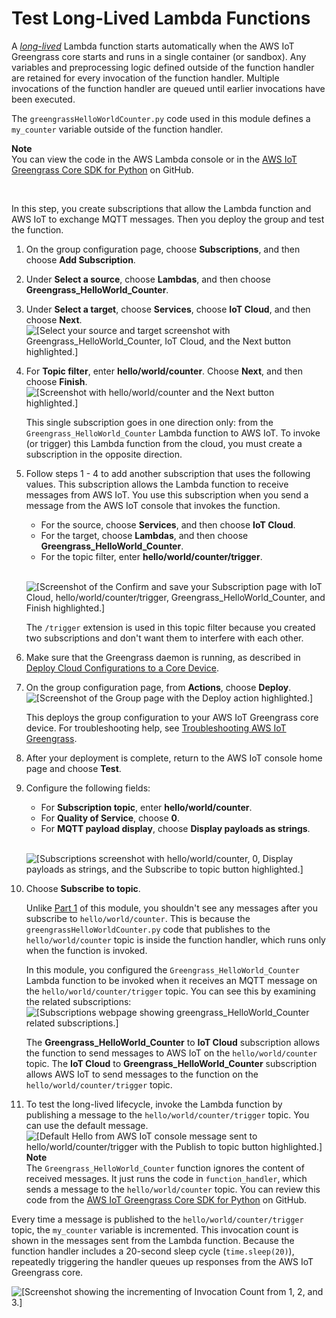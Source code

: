 # Test Long\-Lived Lambda Functions<a name="long-testing"></a>

A *[long\-lived](lambda-functions.md#lambda-lifecycle)* Lambda function starts automatically when the AWS IoT Greengrass core starts and runs in a single container \(or sandbox\)\. Any variables and preprocessing logic defined outside of the function handler are retained for every invocation of the function handler\. Multiple invocations of the function handler are queued until earlier invocations have been executed\.

 The `greengrassHelloWorldCounter.py` code used in this module defines a `my_counter` variable outside of the function handler\.

**Note**  
You can view the code in the AWS Lambda console or in the [AWS IoT Greengrass Core SDK for Python](https://github.com/aws/aws-greengrass-core-sdk-python/blob/master/examples/HelloWorldCounter/greengrassHelloWorldCounter.py) on GitHub\.

 

In this step, you create subscriptions that allow the Lambda function and AWS IoT to exchange MQTT messages\. Then you deploy the group and test the function\.

1. On the group configuration page, choose **Subscriptions**, and then choose **Add Subscription**\.

1. Under **Select a source**, choose **Lambdas**, and then choose **Greengrass\_HelloWorld\_Counter**\.

1. Under **Select a target**, choose **Services**, choose **IoT Cloud**, and then choose **Next**\.  
![\[Select your source and target screenshot with Greengrass_HelloWorld_Counter, IoT Cloud, and the Next button highlighted.\]](http://docs.aws.amazon.com/greengrass/latest/developerguide/images/gg-get-started-052.png)

1. For **Topic filter**, enter **hello/world/counter**\. Choose **Next**, and then choose **Finish**\.  
![\[Screenshot with hello/world/counter and the Next button highlighted.\]](http://docs.aws.amazon.com/greengrass/latest/developerguide/images/gg-get-started-053.png)

   This single subscription goes in one direction only: from the `Greengrass_HelloWorld_Counter` Lambda function to AWS IoT\. To invoke \(or trigger\) this Lambda function from the cloud, you must create a subscription in the opposite direction\.

1. Follow steps 1 \- 4 to add another subscription that uses the following values\. This subscription allows the Lambda function to receive messages from AWS IoT\. You use this subscription when you send a message from the AWS IoT console that invokes the function\.
   + For the source, choose **Services**, and then choose **IoT Cloud**\.
   + For the target, choose **Lambdas**, and then choose **Greengrass\_HelloWorld\_Counter**\.
   + For the topic filter, enter **hello/world/counter/trigger**\.

      
![\[Screenshot of the Confirm and save your Subscription page with IoT Cloud, hello/world/counter/trigger, Greengrass_HelloWorld_Counter, and Finish highlighted.\]](http://docs.aws.amazon.com/greengrass/latest/developerguide/images/gg-get-started-054.png)

   The `/trigger` extension is used in this topic filter because you created two subscriptions and don't want them to interfere with each other\.

1. Make sure that the Greengrass daemon is running, as described in [Deploy Cloud Configurations to a Core Device](configs-core.md)\.

1. <a name="console-actions-deploy"></a>On the group configuration page, from **Actions**, choose **Deploy**\.  
![\[Screenshot of the Group page with the Deploy action highlighted.\]](http://docs.aws.amazon.com/greengrass/latest/developerguide/images/gg-get-started-040.png)

   This deploys the group configuration to your AWS IoT Greengrass core device\. For troubleshooting help, see [Troubleshooting AWS IoT Greengrass](gg-troubleshooting.md)\.

1. <a name="console-test-after-deploy"></a>After your deployment is complete, return to the AWS IoT console home page and choose **Test**\.

1. Configure the following fields:
   + For **Subscription topic**, enter **hello/world/counter**\.
   + For **Quality of Service**, choose **0**\.
   + For **MQTT payload display**, choose **Display payloads as strings**\.

      
![\[Subscriptions screenshot with hello/world/counter, 0, Display payloads as strings, and the Subscribe to topic button highlighted.\]](http://docs.aws.amazon.com/greengrass/latest/developerguide/images/gg-get-started-056.png)

1. Choose **Subscribe to topic**\.

   Unlike [Part 1](module3-I.md) of this module, you shouldn't see any messages after you subscribe to `hello/world/counter`\. This is because the `greengrassHelloWorldCounter.py` code that publishes to the `hello/world/counter` topic is inside the function handler, which runs only when the function is invoked\.

   In this module, you configured the `Greengrass_HelloWorld_Counter` Lambda function to be invoked when it receives an MQTT message on the `hello/world/counter/trigger` topic\. You can see this by examining the related subscriptions:  
![\[Subscriptions webpage showing greengrass_HelloWorld_Counter related subscriptions.\]](http://docs.aws.amazon.com/greengrass/latest/developerguide/images/gg-get-started-056.5.png)

   The **Greengrass\_HelloWorld\_Counter** to **IoT Cloud** subscription allows the function to send messages to AWS IoT on the `hello/world/counter` topic\. The **IoT Cloud** to **Greengrass\_HelloWorld\_Counter** subscription allows AWS IoT to send messages to the function on the `hello/world/counter/trigger` topic\.

1. To test the long\-lived lifecycle, invoke the Lambda function by publishing a message to the `hello/world/counter/trigger` topic\. You can use the default message\.  
![\[Default Hello from AWS IoT console message sent to hello/world/counter/trigger with the Publish to topic button highlighted.\]](http://docs.aws.amazon.com/greengrass/latest/developerguide/images/gg-get-started-057.png)
**Note**  
 The `Greengrass_HelloWorld_Counter` function ignores the content of received messages\. It just runs the code in `function_handler`, which sends a message to the `hello/world/counter` topic\. You can review this code from the [AWS IoT Greengrass Core SDK for Python](https://github.com/aws/aws-greengrass-core-sdk-python/blob/master/examples/HelloWorldCounter/greengrassHelloWorldCounter.py) on GitHub\.

Every time a message is published to the `hello/world/counter/trigger` topic, the `my_counter` variable is incremented\. This invocation count is shown in the messages sent from the Lambda function\. Because the function handler includes a 20\-second sleep cycle \(`time.sleep(20)`\), repeatedly triggering the handler queues up responses from the AWS IoT Greengrass core\.

![\[Screenshot showing the incrementing of Invocation Count from 1, 2, and 3.\]](http://docs.aws.amazon.com/greengrass/latest/developerguide/images/gg-get-started-058.png)